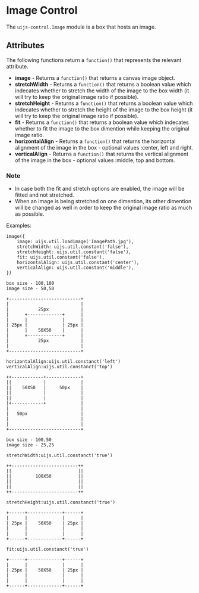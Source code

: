 # Image Control

The `uijs-control.Image` module is a box that hosts an image.

## Attributes

The following functions return a `function()` that represents the relevant
attribute.

 * __image__ - Returns a `function()` that returns a canvas image object.
 * __stretchWidth__ - Returns a `function()` that returns a boolean value which
 indecates whether to stretch the width of the image to the box width (it will try to keep 
 the original image ratio if possible).
 * __stretchHeight__ - Returns a `function()` that returns a boolean value which
 indecates whether to stretch the height of the image to the box height (it will try to keep 
 the original image ratio if possible).
 * __fit__ - Returns a `function()` that returns a boolean value which
 indecates whether to fit the image to the box dimention while keeping the original image ratio.
 * __horizontalAlign__ - Returns a `function()` that returns the horizontal alignment of the
 image in the box - optional values :center, left and right.
 * __verticalAlign__ - Returns a `function()` that returns the vertical alignment of the
 image in the box - optional values :middle, top and bottom.

### Note

 * In case both the fit and stretch options are enabled,
 the image will be fitted and not stretched.
 * When an image is being stretched on one dimention,
 its other dimention will be changed as well in order to keep the original image ratio
 as much as possible.

 Examples:

	image({
		image: uijs.util.loadimage('ImagePath.jpg'),
		stretchWidth: uijs.util.constant('false'),
		stretchHeight: uijs.util.constant('false'),
		fit: uijs.util.constant('false'),
		horizontalAlign: uijs.util.constant('center'),
		verticalAlign: uijs.util.constant('middle'),
	})

    box size - 100,100
    image size - 50,50

    +---------------------------+
	|                           |
	|           25px            |
	|      +-------------+      |
	|      |             |      |
	| 25px |             | 25px |
	|      |    50X50    |      |
	|      +-------------+      |
	|           25px            |
	|                           |
	+---------------------------+

	horizontalAlign:uijs.util.constanct('left')
	verticalAlign:uijs.util.constanct('top')

    ++------------+-------------+
	||            |             |
	||    50X50   |     50px    |
	||            |             |
	||            |             |
	|+------------+             |
	|                           |
	|   50px                    |
	|                           |
	|                           |
	+---------------------------+

	box size - 100,50
	image size - 25,25

	stretchWidth:uijs.util.constanct('true')

 	++-------------------------++
	||                         ||
	||         100X50          ||
	||                         ||
	||                         || 
	++-------------------------++

	stretchHeight:uijs.util.constanct('true')

 	+------+-------------+------+
	|      |             |      |
	| 25px |    50X50    | 25px |
	|      |             |      |
	|      |             |      | 
	+------+-------------+------+

	fit:uijs.util.constanct('true')

 	+------+-------------+------+
	|      |             |      |
	| 25px |    50X50    | 25px |
	|      |             |      |
	|      |             |      | 
	+------+-------------+------+
